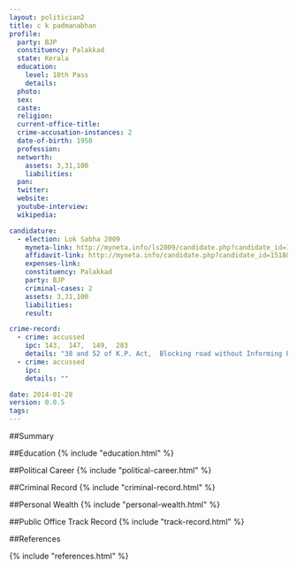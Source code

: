 ```yaml
---
layout: politician2
title: c k padmanabhan
profile: 
  party: BJP
  constituency: Palakkad
  state: Kerala
  education: 
    level: 10th Pass
    details: 
  photo: 
  sex: 
  caste: 
  religion: 
  current-office-title: 
  crime-accusation-instances: 2
  date-of-birth: 1950
  profession: 
  networth: 
    assets: 3,31,100
    liabilities: 
  pan: 
  twitter: 
  website: 
  youtube-interview: 
  wikipedia: 

candidature: 
  - election: Lok Sabha 2009
    myneta-link: http://myneta.info/ls2009/candidate.php?candidate_id=1518
    affidavit-link: http://myneta.info/candidate.php?candidate_id=1518&scan=original
    expenses-link: 
    constituency: Palakkad 
    party: BJP
    criminal-cases: 2
    assets: 3,31,100
    liabilities: 
    result:  

crime-record: 
  - crime: accussed
    ipc: 143,  147,  149,  283
    details: "38 and 52 of K.P. Act,  Blocking road without Informing Police . . JPCM No3. . ST No 1050/2008	06/12/2008" 
  - crime: accussed
    ipc: 
    details: "" 

date: 2014-01-28
version: 0.0.5
tags: 
---
```

##Summary


##Education
{% include "education.html" %}


##Political Career
{% include "political-career.html" %}


##Criminal Record
{% include "criminal-record.html" %}


##Personal Wealth
{% include "personal-wealth.html" %}


##Public Office Track Record
{% include "track-record.html" %}


##References


{% include "references.html" %}